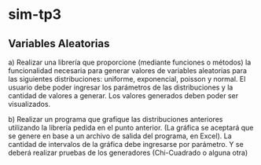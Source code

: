 # sim-tp3
## Variables Aleatorias
a) Realizar una librería que proporcione (mediante funciones o métodos) la funcionalidad necesaria para generar valores de variables aleatorias para las siguientes distribuciones: uniforme, exponencial, poisson y normal.
El usuario debe poder ingresar los parámetros de las distribuciones y la cantidad de valores a generar. Los valores generados deben poder ser visualizados.

b) Realizar un programa que grafique las distribuciones anteriores utilizando la librería pedida en el punto anterior. (La gráfica se aceptará que se genere en base a un archivo de salida del programa, en Excel).
La cantidad de intervalos de la gráfica debe ingresarse por parámetro. Y se deberá realizar pruebas de los generadores (Chi-Cuadrado o alguna otra)

